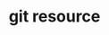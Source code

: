 ---
resource_reference: true
resources_common_guards: true
resources_common_notification: true
resources_common_properties: true
title: git resource
resource: git
aliases:
- "/resource_git.html"
menu:
  infra:
    title: git
    identifier: chef_infra/cookbook_reference/resources/git git
    parent: chef_infra/cookbook_reference/resources
resource_description_list:
- markdown: Use the **git** resource to manage source control resources that exist
    in a git repository. git version 1.6.5 (or higher) is required to use all of the
    functionality in the git resource.
syntax_description: "A **git** resource block manages source control resources that\
  \ exist in\na git repository:\n\n```ruby\ngit \"#{Chef::Config[:file_cache_path]}/app_name\"\
  \ do\n  repository node[:app_name][:git_repository]\n  revision node[:app_name][:git_revision]\n\
  \  action :sync\nend\n```"
syntax_full_code_block: |-
  git 'name' do
    additional_remotes      Hash
    checkout_branch         String
    depth                   Integer
    destination             String # default value: 'name' unless specified
    enable_checkout         true, false # default value: true
    enable_submodules       true, false # default value: false
    environment             Hash
    group                   String, Integer
    remote                  String # default value: "origin"
    repository              String
    revision                String # default value: "HEAD"
    ssh_wrapper             String
    timeout                 Integer
    user                    String, Integer
    action                  Symbol # defaults to :sync if not specified
  end
syntax_full_properties_list:
- "`git` is the resource."
- "`name` is the name given to the resource block."
- "`action` identifies which steps Chef Infra Client will take to bring the node into
  the desired state."
- "`additional_remotes`, `checkout_branch`, `depth`, `destination`, `enable_checkout`,
  `enable_submodules`, `environment`, `group`, `remote`, `repository`, `revision`,
  `ssh_wrapper`, `timeout`, and `user` are the properties available to this resource."
actions_list:
  :checkout:
    markdown: Clone or check out the source. When a checkout is available, this provider
      does nothing.
  :export:
    markdown: Export the source, excluding or removing any version control artifacts.
  :nothing:
    shortcode: resources_common_actions_nothing.md
  :sync:
    markdown: Default. Update the source to the specified version, or get a new clone
      or checkout. This action causes a hard reset of the index and working tree,
      discarding any uncommitted changes.
properties_list:
- property: additional_remotes
  ruby_type: Hash
  required: false
  description_list:
  - markdown: A Hash of additional remotes that are added to the git repository configuration.
- property: checkout_branch
  ruby_type: String
  required: false
  description_list:
  - markdown: 'Do a one-time checkout from git **or** use when a branch in the

      upstream repository is named `deploy`. To prevent the **git**

      resource from attempting to check out master from master, set

      `enable_checkout` to `false` when using the `checkout_branch`

      property. See `revision`.'
- property: depth
  ruby_type: Integer
  required: false
  description_list:
  - markdown: The number of past revisions to be included in the git shallow clone.
      Unless specified the default behavior will do a full clone.
- property: destination
  ruby_type: String
  required: false
  default_value: The resource block's name
  description_list:
  - markdown: 'The location path to which the source is to be cloned, checked out,
      or exported. Default value: the name of the resource block.'
- property: enable_checkout
  ruby_type: true, false
  required: false
  default_value: 'true'
  description_list:
  - markdown: Check out a repo from master. Set to `false` when using the `checkout_branch`
      attribute to prevent the git resource from attempting to check out `master`
      from `master`.
- property: enable_submodules
  ruby_type: true, false
  required: false
  default_value: 'false'
  description_list:
  - markdown: Perform a sub-module initialization and update.
- property: environment
  ruby_type: Hash
  required: false
  default_value: null
  new_in: null
  description_list:
  - markdown: 'A Hash of environment variables in the form of

      `({"ENV_VARIABLE" => "VALUE"})`. (These variables must exist for a

      command to be run successfully.)'
  - note:
    - markdown: 'The **git** provider automatically sets the `ENV[''HOME'']` and

        `ENV[''GIT_SSH'']` environment variables. To override this behavior

        and provide different values, add `ENV[''HOME'']` and/or

        `ENV[''GIT_SSH'']` to the `environment` Hash.'
- property: group
  ruby_type: String, Integer
  required: false
  description_list:
  - markdown: The system group that will own the checked-out code.
- property: remote
  ruby_type: String
  required: false
  default_value: origin
  description_list:
  - markdown: The remote repository to use when synchronizing an existing clone.
- property: repository
  ruby_type: String
  required: false
  description_list:
  - markdown: The URI of the code repository.
- property: revision
  ruby_type: String
  required: false
  default_value: HEAD
  description_list:
  - markdown: 'A branch, tag, or commit to be synchronized with git. This can be

      symbolic, like `HEAD` or it can be a source control

      management-specific revision identifier. See `checkout_branch`.


      The value of the `revision` attribute may change over time. From one

      branch to another, to a tag, to a specific SHA for a commit, and

      then back to a branch. The `revision` attribute may even be changed

      in a way where history gets rewritten.


      Instead of tracking a specific branch or doing a headless checkout,

      Chef Infra Client maintains its own branch (via the **git**

      resource) that does not exist in the upstream repository. Chef Infra

      Client is then free to forcibly check out this branch to any commit

      without destroying the local history of an existing branch.


      For example, to explicitly track an upstream repository''s master

      branch:


      ```ruby

      revision ''master''

      ```


      Use the `git rev-parse` and `git ls-remote` commands to verify that

      Chef Infra Client is synchronizing commits correctly. (Chef Infra

      Client always runs `git ls-remote` on the upstream repository to

      verify the commit is made to the correct repository.)'
- property: ssh_wrapper
  ruby_type: String
  required: false
  description_list:
  - markdown: The path to the wrapper script used when running SSH with git. The `GIT_SSH`
      environment variable is set to this.
- property: timeout
  ruby_type: Integer
  required: false
  description_list:
  - markdown: 'The amount of time (in seconds) to wait for a command to execute

      before timing out. When this property is specified using the

      **deploy** resource, the value of the `timeout` property is passed

      from the **deploy** resource to the **git** resource.'
- property: user
  ruby_type: String, Integer
  required: false
  default_value: "`HOME` environment variable of the user running chef-client"
  description_list:
  - markdown: The system user that will own the checked-out code.
examples: |
  **Use the git mirror**

  ```ruby
  git '/opt/my_sources/couch' do
    repository 'git://git.apache.org/couchdb.git'
    revision 'master'
    action :sync
  end
  ```

  **Use different branches**

  To use different branches, depending on the environment of the node:

  ```ruby
  branch_name = if node.chef_environment == 'QA'
                  'staging'
                else
                  'master'
                end

  git '/home/user/deployment' do
     repository 'git@github.com:git_site/deployment.git'
     revision branch_name
     action :sync
     user 'user'
     group 'test'
  end
  ```

  Where the `branch_name` variable is set to staging or master, depending on the environment of the node. Once this is determined, the `branch_name` variable is used to set the revision for the repository. If the git status command is used after running the example above, it will return the branch name as `deploy`, as this is the default value. Run Chef Infra Client in debug mode to verify that the correct branches are being checked out:

  ```
  sudo chef-client -l debug
  ```

  **Install an application from git using bash**

  The following example shows how Bash can be used to install a plug-in for rbenv named ruby-build, which is located in git version source control. First, the application is synchronized, and then Bash changes its working directory to the location in which ruby-build is located, and then runs a command.

  ```ruby
  git "/Users/tsmith/.chef/cache/ruby-build" do
    repository 'git://github.com/rbenv/ruby-build.git'
    revision 'master'
    action :sync
  end

  bash 'install_ruby_build' do
    cwd "/Users/tsmith/.chef/cache/ruby-build"
    user 'rbenv'
    group 'rbenv'
    code <<-EOH
      ./install.sh
      EOH
    environment 'PREFIX' => '/usr/local'
  end
  ```

  **Notify a resource post-checkout**

  ```ruby
  git "/Users/tsmith/.chef/cache/my_app" do
    repository node['my_app']['git_repository']
    revision node['my_app']['git_revision']
    action :sync
    notifies :run, 'bash[compile_my_app]', :immediately
  end
  ```

  **Pass in environment variables**

  ```ruby
  git '/opt/my_sources/couch' do
    repository 'git://git.apache.org/couchdb.git'
    revision 'master'
    environment 'VAR' => 'whatever'
    action :sync
  end
  ```
---